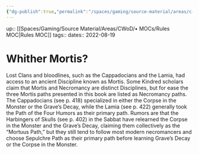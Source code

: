 ```yaml
---
{"dg-publish":true,"permalink":"/spaces/gaming/source-material/areas/c-wo-d/genre/vampire/v20/whither-mortis/","dgHomeLink":true,"dgPassFrontmatter":true}
---
```


up:: [[Spaces/Gaming/Source Material/Areas/CWoD/• MOCs/Rules MOC|Rules MOC]]
tags:: 
dates:: 2022-08-19

# Whither Mortis?
Lost Clans and bloodlines, such as the Cappadocians
and the Lamia, had access to an
ancient Discipline known as Mortis. Some
Kindred scholars claim that Mortis and Necromancy
are distinct Disciplines, but for ease
the three Mortis paths presented in this book
are listed as Necromancy paths. The Cappadocians
(see p. 418) specialized in either the
Corpse in the Monster or the Grave’s Decay,
while the Lamia (see p. 422) generally took
the Path of the Four Humors as their primary
path. Rumors are that the Harbingers of Skulls
(see p. 402) in the Sabbat have relearned the
Corpse in the Monster and the Grave’s Decay,
claiming them collectively as the “Mortuus
Path,” but they still tend to follow most modern
necromancers and choose Sepulchre Path
as their primary path before learning Grave’s
Decay or the Corpse in the Monster.